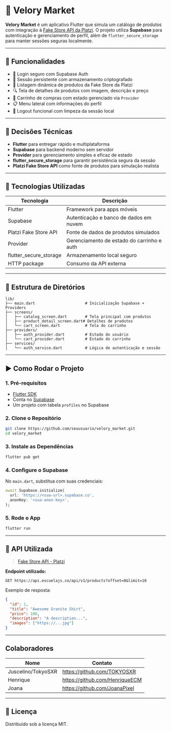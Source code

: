 # 🛒 Velory Market

**Velory Market** é um aplicativo Flutter que simula um catálogo de produtos com integração à [Fake Store API da Platzi](https://api.escuelajs.co/docs/). O projeto utiliza **Supabase** para autenticação e gerenciamento de perfil, além de `flutter_secure_storage` para manter sessões seguras localmente.



---

## 🚀 Funcionalidades

- 🔐 Login seguro com Supabase Auth
- 📲 Sessão persistente com armazenamento criptografado
- 🧾 Listagem dinâmica de produtos da Fake Store da Platzi
- 🔍 Tela de detalhes de produtos com imagem, descrição e preço
- 🛒 Carrinho de compras com estado gerenciado via `Provider`
- 📋 Menu lateral com informações do perfil
- 🚪 Logout funcional com limpeza da sessão local

---

## 🧠 Decisões Técnicas

- **Flutter** para entregar rápido e multiplataforma
- **Supabase** para backend moderno sem servidor
- **Provider** para gerenciamento simples e eficaz de estado
- **flutter_secure_storage** para garantir persistência segura da sessão
- **Platzi Fake Store API** como fonte de produtos para simulação realista

---

## 🧰 Tecnologias Utilizadas

| Tecnologia               | Descrição                                      |
|--------------------------|-----------------------------------------------|
| Flutter                  | Framework para apps móveis                     |
| Supabase                 | Autenticação e banco de dados em nuvem         |
| Platzi Fake Store API    | Fonte de dados de produtos simulados           |
| Provider                 | Gerenciamento de estado do carrinho e auth     |
| flutter_secure_storage   | Armazenamento local seguro                     |
| HTTP package             | Consumo da API externa                         |

---

## 📂 Estrutura de Diretórios

```
lib/
├── main.dart                      # Inicialização Supabase + Providers
├── screens/
│   ├── catalog_screen.dart        # Tela principal com produtos
│   ├── product_detail_screen.dart# Detalhes de produtos
│   └── cart_screen.dart           # Tela do carrinho
├── providers/
│   ├── auth_provider.dart         # Estado do usuário
│   └── cart_provider.dart         # Estado do carrinho
├── services/
│   └── auth_service.dart          # Lógica de autenticação e sessão
```

---

## ▶️ Como Rodar o Projeto

### 1. Pré-requisitos

- [Flutter SDK](https://flutter.dev/docs/get-started/install)
- Conta no [Supabase](https://supabase.com/)
- Um projeto com tabela `profiles` no Supabase

### 2. Clone o Repositório

```bash
git clone https://github.com/seuusuario/velory_market.git
cd velory_market
```

### 3. Instale as Dependências

```bash
flutter pub get
```

### 4. Configure o Supabase

No `main.dart`, substitua com suas credenciais:

```dart
await Supabase.initialize(
  url: 'https://<sua-url>.supabase.co',
  anonKey: '<sua-anon-key>',
);
```

### 5. Rode o App

```bash
flutter run
```

---

## 🔗 API Utilizada

> [Fake Store API - Platzi](https://api.escuelajs.co/docs/)

**Endpoint utilizado:**

```http
GET https://api.escuelajs.co/api/v1/products?offset=0&limit=10
```

Exemplo de resposta:
```json
{
  "id": 1,
  "title": "Awesome Granite Shirt",
  "price": 100,
  "description": "A description...",
  "images": ["https://...jpg"]
}
```

---


## Colaboradores

| Nome      | Contato                          |
|-----------|----------------------------------|
|  Juscelino/TokyoSXR|https://github.com/TOKYOSXR   |
|  Henrique          |https://github.com/HenriqueECM|
|  Joana             |https://github.com/JoanaPixel |

---

## 📄 Licença

Distribuído sob a licença MIT.
